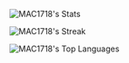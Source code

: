 

![MAC1718's Stats](https://github-readme-stats.vercel.app/api?username=MAC1718&theme=vue-dark&show_icons=true&hide_border=false&count_private=true)

![MAC1718's Streak](https://github-readme-streak-stats.herokuapp.com/?user=MAC1718&theme=vue-dark&hide_border=false)

![MAC1718's Top Languages](https://github-readme-stats.vercel.app/api/top-langs/?username=MAC1718&theme=vue-dark&show_icons=true&hide_border=false&layout=compact)
